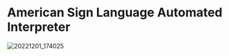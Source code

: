 # American Sign Language Automated Interpreter
![20221201_174025](https://user-images.githubusercontent.com/37473732/205082313-40e51084-5e45-40e3-8f0b-22906a653fe9.jpg)
